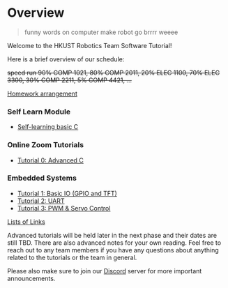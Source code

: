 # Overview

> funny words on computer make robot go brrrr weeee

Welcome to the HKUST Robotics Team Software Tutorial!

Here is a brief overview of our schedule:

~~speed run 90% COMP 1021, 80% COMP 2011, 20% ELEC 1100, 70% ELEC 3300, 30% COMP 2211, 5% COMP 4421, ...~~

<!-- <figure><img src="images/2024-schedule.png" alt=""><figcaption><p>2024 schedule</p></figcaption></figure> -->

[Homework arrangement](Homework-Arrangements.md)

### Self Learn Module
* [Self-learning basic C](tutorial-0-c/self_study/README.md)

### Online Zoom Tutorials
* [Tutorial 0: Advanced C](tutorial-0-c/online-tutorial/README.md)

### Embedded Systems
* [Tutorial 1: Basic IO (GPIO and TFT)](tutorial-1-basic-io/README.md)
* [Tutorial 2: UART](tutorial-2-uart/README.md)
* [Tutorial 3: PWM & Servo Control](tutorial-3-pwm/README.md)

[Lists of Links](SUMMARY.md)

Advanced tutorials will be held later in the next phase and their dates are still TBD. There are also advanced notes for your own reading. Feel free to reach out to any team members if you have any questions about anything related to the tutorials or the team in general.

Please also make sure to join our [Discord](https://discord.gg/C9n55M88c7) server for more important announcements.

